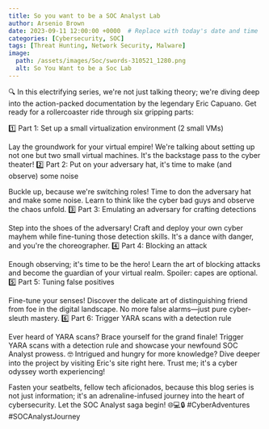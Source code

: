 ```yaml
---
title: So you want to be a SOC Analyst Lab 
author: Arsenio Brown 
date: 2023-09-11 12:00:00 +0000  # Replace with today's date and time
categories: [Cybersecurity, SOC]
tags: [Threat Hunting, Network Security, Malware]
image: 
  path: /assets/images/Soc/swords-310521_1280.png
  alt: So You Want to be a Soc Lab
---
```

🔍 In this electrifying series, we're not just talking theory; we're diving deep into the action-packed documentation by the legendary Eric Capuano. Get ready for a rollercoaster ride through six gripping parts:

1️⃣ Part 1: Set up a small virtualization environment (2 small VMs)

Lay the groundwork for your virtual empire! We're talking about setting up not one but two small virtual machines. It's the backstage pass to the cyber theater!
2️⃣ Part 2: Put on your adversary hat, it's time to make (and observe) some noise

Buckle up, because we're switching roles! Time to don the adversary hat and make some noise. Learn to think like the cyber bad guys and observe the chaos unfold.
3️⃣ Part 3: Emulating an adversary for crafting detections

Step into the shoes of the adversary! Craft and deploy your own cyber mayhem while fine-tuning those detection skills. It's a dance with danger, and you're the choreographer.
4️⃣ Part 4: Blocking an attack

Enough observing; it's time to be the hero! Learn the art of blocking attacks and become the guardian of your virtual realm. Spoiler: capes are optional.
5️⃣ Part 5: Tuning false positives

Fine-tune your senses! Discover the delicate art of distinguishing friend from foe in the digital landscape. No more false alarms—just pure cyber-sleuth mastery.
6️⃣ Part 6: Trigger YARA scans with a detection rule

Ever heard of YARA scans? Brace yourself for the grand finale! Trigger YARA scans with a detection rule and showcase your newfound SOC Analyst prowess.
🤓 Intrigued and hungry for more knowledge? Dive deeper into the project by visiting Eric's site right here. Trust me; it's a cyber odyssey worth experiencing!

Fasten your seatbelts, fellow tech aficionados, because this blog series is not just information; it's an adrenaline-infused journey into the heart of cybersecurity. Let the SOC Analyst saga begin! 🌐💻🔒 #CyberAdventures #SOCAnalystJourney